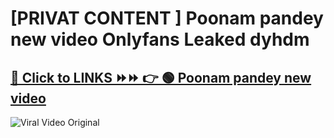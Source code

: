 
 # [PRIVAT CONTENT ] Poonam pandey new video Onlyfans Leaked dyhdm

## <h2><a href="https://clipsfans.com/Poonam_pandey_new_video&ref=git">🔗 Click to LINKS ⏩⏩ 👉 🟢 Poonam pandey new video </a></h2>

<a href="https://clipsfans.com/Poonam_pandey_new_video&ref=git" rel="nofollow" data-target="animated-image.originalLink"><img src="https://i.ibb.co.com/xMMVF88/686577567.gif" alt="Viral Video Original" style="max-width: 100%; display: inline-block;" data-target="animated-image.originalImage"></a>

